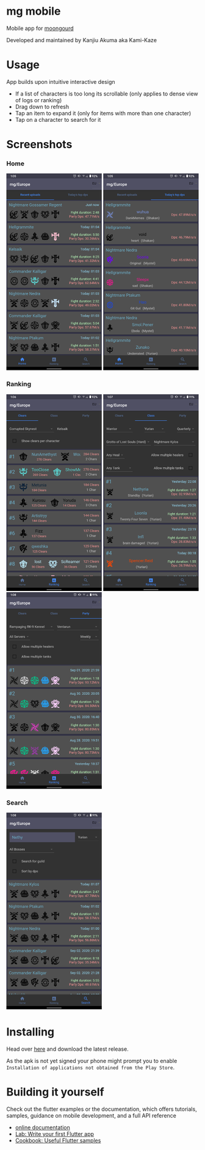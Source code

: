 mg mobile
===
Mobile app for [moongourd](https://kabedon.moongourd.com/)

Developed and maintained by Kanjiu Akuma aka Kami-Kaze

Usage
===

App builds upon intuitive interactive design
- If a list of characters is too long its scrollable (only applies to dense view of logs or ranking)
- Drag down to refresh
- Tap an item to expand it (only for items with more than one character)
- Tap on a character to search for it

Screenshots
===

### Home
<p float="left">
    <img src="docs/screenshots/recent_uploads.png" width="250" alt="Recent uploads">
    <img src="docs/screenshots/top_dps.png" width="250" alt="Today's Top Dps">
</p>

### Ranking

<p float="left">
    <img src="docs/screenshots/ranking_clears.png" width="250" alt="Clears">
    <img src="docs/screenshots/ranking_class.png" width="250" alt="Class">
    <img src="docs/screenshots/ranking_party.png" width="250" alt="Party">
</p>

### Search

<img src="docs/screenshots/search.png" width="250" alt="Search">

Installing
===
Head over [here](https://github.com/KanjiuAkuma/mg_mobile/releases) and download the latest release.

As the apk is not yet signed your phone might prompt you to enable `Installation of applications not obtained from the Play Store`.


Building it yourself
===

Check out the flutter examples or the documentation, which offers tutorials, samples, guidance on mobile development, and a full API reference

- [online documentation](https://flutter.dev/docs)
- [Lab: Write your first Flutter app](https://flutter.dev/docs/get-started/codelab)
- [Cookbook: Useful Flutter samples](https://flutter.dev/docs/cookbook)
